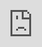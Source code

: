 <!DOCTYPE html>
<html style="font-size: 16px;" lang="de"><head>
    <meta name="viewport" content="width=device-width, initial-scale=1.0">
    <meta charset="utf-8">
    <meta name="keywords" content="">
    <meta name="description" content="">
    <title>Startseite</title>
    <link rel="stylesheet" href="nicepage.css" media="screen">
<link rel="stylesheet" href="Startseite.css" media="screen">
    <script class="u-script" type="text/javascript" src="jquery.js" defer=""></script>
    <script class="u-script" type="text/javascript" src="nicepage.js" defer=""></script>
    <meta name="generator" content="Nicepage 4.20.1, nicepage.com">
    
    <link id="u-theme-google-font" rel="stylesheet" href="https://fonts.googleapis.com/css?family=Roboto:100,100i,300,300i,400,400i,500,500i,700,700i,900,900i|Open+Sans:300,300i,400,400i,500,500i,600,600i,700,700i,800,800i">
    
    
    
    
    <script type="application/ld+json">{
		"@context": "http://schema.org",
		"@type": "Organization",
		"name": "Kopie von Site2 8"
}</script>
    <meta name="theme-color" content="#478ac9">
    <meta property="og:title" content="Startseite">
    <meta property="og:description" content="">
    <meta property="og:type" content="website">
  </head>
  <body data-home-page="Startseite.html" data-home-page-title="Startseite" class="u-body u-overlap u-overlap-contrast u-overlap-transparent u-xl-mode" data-lang="de"><header class="u-clearfix u-gradient u-header u-header" id="sec-d6fb"><div class="u-clearfix u-sheet u-sheet-1">
        <nav class="u-menu u-menu-hamburger u-offcanvas u-menu-1" data-responsive-from="XL">
          <div class="menu-collapse" style="font-size: 1rem; letter-spacing: 0px;">
            <a class="u-button-style u-custom-border-radius u-custom-color u-custom-left-right-menu-spacing u-custom-padding-bottom u-custom-text-active-color u-custom-text-hover-color u-custom-text-shadow u-custom-text-shadow-blur u-custom-text-shadow-color u-custom-text-shadow-transparency u-custom-text-shadow-x u-custom-text-shadow-y u-custom-top-bottom-menu-spacing u-nav-link u-text-active-palette-1-base u-text-hover-palette-2-base" href="#">
              <svg class="u-svg-link" viewBox="0 0 24 24"><use xmlns:xlink="http://www.w3.org/1999/xlink" xlink:href="#menu-hamburger"></use></svg>
              <svg class="u-svg-content" version="1.1" id="menu-hamburger" viewBox="0 0 16 16" x="0px" y="0px" xmlns:xlink="http://www.w3.org/1999/xlink" xmlns="http://www.w3.org/2000/svg"><g><rect y="1" width="16" height="2"></rect><rect y="7" width="16" height="2"></rect><rect y="13" width="16" height="2"></rect>
</g></svg>
            </a>
          </div>
          <div class="u-custom-menu u-nav-container">
            <ul class="u-nav u-spacing-21 u-unstyled u-nav-1"><li class="u-nav-item"><a class="u-button-style u-custom-color-4 u-nav-link u-radius-50 u-text-active-palette-4-base u-text-hover-custom-color-7" href="Startseite.html" style="padding: 10px 20px;">Startseite</a>
</li><li class="u-nav-item"><a class="u-button-style u-custom-color-4 u-nav-link u-radius-50 u-text-active-palette-4-base u-text-hover-custom-color-7" href="Downloads.html" style="padding: 10px 20px;">Downloads</a>
</li><li class="u-nav-item"><a class="u-button-style u-custom-color-4 u-nav-link u-radius-50 u-text-active-palette-4-base u-text-hover-custom-color-7" href="Tutorials.html" style="padding: 10px 20px;">Tutorials</a>
</li></ul>
          </div>
          <div class="u-custom-menu u-nav-container-collapse">
            <div class="u-align-left u-black u-container-style u-inner-container-layout u-opacity u-opacity-70 u-sidenav u-sidenav-1" data-offcanvas-width="241">
              <div class="u-inner-container-layout u-sidenav-overflow" style="margin-left: 0px; margin-right: auto;">
                <div class="u-menu-close"></div>
                <ul class="u-align-center u-custom-font u-nav u-popupmenu-items u-unstyled u-nav-2"><li class="u-nav-item"><a class="u-button-style u-nav-link" href="Startseite.html">Startseite</a>
</li><li class="u-nav-item"><a class="u-button-style u-nav-link" href="Downloads.html">Downloads</a>
</li><li class="u-nav-item"><a class="u-button-style u-nav-link" href="Tutorials.html">Tutorials</a>
</li></ul>
              </div>
              <a href="Tutorials.html" class="u-border-none u-btn u-btn-round u-button-style u-custom-color-7 u-custom-font u-hover-custom-color-4 u-radius-50 u-btn-1"><span class="u-file-icon u-icon u-text-grey-70"><img src="images/860780-cd1392d9.png" alt=""></span>&nbsp;Tutorials
              </a>
              <div class="u-border-3 u-border-palette-5-dark-1 u-line u-line-horizontal u-line-1"></div>
            </div>
            <div class="u-black u-menu-overlay u-opacity u-opacity-70"></div>
          </div>
        </nav>
        <a href="https://www.youtube.com/channel/UC-CLoYisAJq8p6Yk9HpD-Mw" class="u-border-none u-btn u-btn-round u-button-style u-hover-custom-color-7 u-palette-4-dark-1 u-radius-50 u-btn-2" target="_blank"><span class="u-file-icon u-icon"><img src="images/1384060.png" alt=""></span>&nbsp;Youtube
        </a>
        <img class="u-image u-image-contain u-image-default u-image-1" src="images/Screenshot-2022-10-25-200058-transformed.png" alt="" data-image-width="597" data-image-height="112" data-href="Startseite.html" title="Startseite">
      </div></header>
    <section class="u-clearfix u-shading u-video u-section-1" id="sec-641a">
      <div class="u-background-video u-expanded" style="filter: brightness(0.25);">
        <div class="embed-responsive embed-responsive-1">
          <iframe style="position: absolute;top: 0;left: 0;width: 100%;height: 100%;" class="embed-responsive-item" src="https://www.youtube.com/embed/yzXmV7Yfg9o?playlist=yzXmV7Yfg9o&amp;loop=1&amp;mute=1&amp;showinfo=0&amp;controls=0&amp;start=0&amp;autoplay=1" data-autoplay="1" frameborder="0" allowfullscreen=""></iframe>
        </div>
      </div>
      <div class="u-clearfix u-sheet u-sheet-1">
        <h2 class="u-custom-font u-text u-text-custom-color-7 u-text-default u-text-1">Valorant<br> tips &amp; tri​cks
        </h2>
        <p class="u-text u-text-grey-15 u-text-2">Hier findest du unsere Tutorials und Valorant kontent, außerdem findest du hier die Software die wir in unseren Videos gezeigt vorgestellt haben.&nbsp;</p>
        <div class="u-clearfix u-group-elements u-group-elements-1">
          <a href="Tutorials.html" class="u-border-none u-btn u-btn-round u-button-style u-custom-color-7 u-custom-font u-hover-custom-color-4 u-radius-50 u-btn-1"><span class="u-file-icon u-icon u-text-grey-70"><img src="images/860780-cd1392d9.png" alt=""></span>&nbsp;Tutorials
          </a>
          <a href="Downloads.html" class="u-border-none u-btn u-btn-round u-button-style u-custom-color-7 u-hover-custom-color-4 u-radius-50 u-btn-2"><span class="u-file-icon u-icon u-text-grey-80"><img src="images/2989976-65c331d6.png" alt=""></span>&nbsp;Download
          </a>
        </div>
      </div>
    </section>
    <section class="u-clearfix u-custom-color-4 u-section-2" id="sec-12de">
      <div class="u-clearfix u-sheet u-sheet-1">
        <h6 class="u-custom-font u-text u-text-default u-text-1">Unser Empfehlung&nbsp;</h6>
        <div class="u-list u-list-1">
          <div class="u-repeater u-repeater-1">
            <div class="u-container-style u-list-item u-repeater-item u-list-item-1">
              <div class="u-container-layout u-similar-container u-container-layout-1">
                <div class="u-container-style u-custom-color-2 u-custom-item u-group u-radius-21 u-shape-round u-group-1">
                  <div class="u-container-layout u-container-layout-2">
                    <img class="u-image u-image-round u-radius-10 u-image-1" src="images/maxresdefault3.jpg" alt="" data-image-width="1280" data-image-height="720">
                    <h3 class="u-custom-font u-text u-text-default u-text-2">Valorant stats Tracker </h3>
                    <p class="u-text u-text-default u-text-3">Die zwei besten Valorant tracker mit kostenlosem download</p>
                    <a href="Tutorials.html" class="u-border-none u-btn u-btn-round u-button-style u-custom-color-7 u-custom-font u-hover-custom-color-4 u-radius-50 u-btn-1"><span class="u-file-icon u-icon u-text-grey-70"><img src="images/860780-cd1392d9.png" alt=""></span>&nbsp;Tutorial<span style="font-size: 0.75rem;"></span>
                    </a>
                    <a href="https://download.overwolf.com/install/Download?PartnerId=3973&amp;ExtentionId=ipmlnnogholfmdmenfijjifldcpjoecappfccceh" class="u-border-none u-btn u-btn-round u-button-style u-custom-color-7 u-hover-custom-color-4 u-radius-50 u-btn-2" target="_blank"><span class="u-file-icon u-icon u-text-grey-80"><img src="images/2989976-65c331d6.png" alt=""></span>&nbsp;Download
                    </a>
                  </div>
                </div>
              </div>
            </div>
            <div class="u-container-style u-list-item u-repeater-item u-list-item-2">
              <div class="u-container-layout u-similar-container u-container-layout-3">
                <div class="u-container-style u-custom-color-2 u-custom-item u-group u-radius-21 u-shape-round u-group-2">
                  <div class="u-container-layout u-container-layout-4">
                    <img class="u-image u-image-round u-radius-10 u-image-2" src="images/Page-Thumbnail-Generic-3.png" alt="" data-image-width="1080" data-image-height="720">
                    <h3 class="u-custom-font u-text u-text-default u-text-4">Clipping sofware</h3>
                    <p class="u-text u-text-default u-text-5">Erstelle ganz einfach, selbst oder automatisch, clips deiner besten plays</p>
                    <a href="Tutorials.html" class="u-border-none u-btn u-btn-round u-button-style u-custom-color-7 u-custom-font u-hover-custom-color-4 u-radius-50 u-btn-3"><span class="u-file-icon u-icon u-text-grey-70"><img src="images/860780-cd1392d9.png" alt=""></span>&nbsp;Tutorials
                    </a>
                    <a href="https://go.overwolf.com/outplayed/#elementor-action%3Aaction%3Dpopup%3Aopen%26settings%3DeyJpZCI6IjY1NDUiLCJ0b2dnbGUiOmZhbHNlfQ%3D%3D" class="u-border-none u-btn u-btn-round u-button-style u-custom-color-7 u-hover-custom-color-4 u-radius-50 u-btn-4" target="_blank"><span class="u-file-icon u-icon u-text-grey-80"><img src="images/2989976-65c331d6.png" alt=""></span>&nbsp;Download
                    </a>
                  </div>
                </div>
              </div>
            </div>
            <div class="u-container-style u-list-item u-repeater-item u-list-item-3">
              <div class="u-container-layout u-similar-container u-container-layout-5">
                <div class="u-container-style u-custom-color-2 u-custom-item u-group u-radius-21 u-shape-round u-group-3">
                  <div class="u-container-layout u-container-layout-6">
                    <img class="u-image u-image-round u-radius-10 u-image-3" src="images/images.jpeg" alt="" data-image-width="303" data-image-height="166">
                    <h3 class="u-custom-font u-text u-text-default u-text-6">Änderung des Status</h3>
                    <p class="u-text u-text-default u-text-7">Werde deinen Freunden gegenüber als offline angezeigt</p>
                    <a href="https://nicepage.com/k/result-html-templates" class="u-border-none u-btn u-btn-round u-button-style u-custom-color-7 u-custom-font u-hover-custom-color-4 u-radius-50 u-btn-5" target="_blank"><span class="u-file-icon u-icon u-text-grey-70"><img src="images/860780-cd1392d9.png" alt=""></span>&nbsp;Tutorials
                    </a>
                    <a href="https://github.com/molenzwiebel/Deceive/releases/download/v1.12.0/Deceive.exe" class="u-border-none u-btn u-btn-round u-button-style u-custom-color-7 u-hover-custom-color-4 u-radius-50 u-btn-6" target="_blank"><span class="u-file-icon u-icon u-text-grey-80"><img src="images/2989976-65c331d6.png" alt=""></span>&nbsp;Download
                    </a>
                  </div>
                </div>
              </div>
            </div>
            <div class="u-container-style u-list-item u-repeater-item u-list-item-4">
              <div class="u-container-layout u-similar-container u-container-layout-7">
                <div class="u-container-style u-custom-color-2 u-custom-item u-group u-radius-21 u-shape-round u-group-4">
                  <div class="u-container-layout u-container-layout-8">
                    <img class="u-image u-image-round u-radius-10 u-image-4" src="images/maxresdefault3.jpg" alt="" data-image-width="1280" data-image-height="720">
                    <h3 class="u-custom-font u-text u-text-default u-text-8"><span class="u-file-icon u-icon u-text-custom-color-1"><img src="images/1268-639417e4.png" alt=""></span>&nbsp;Raw accel
                    </h3>
                    <p class="u-text u-text-default u-text-9">Die software um High und Low sense gleichzeitig zu spielen</p>
                    <a href="https://www.youtube.com/watch?v=ZE_ACpjWhnc" class="u-border-none u-btn u-btn-round u-button-style u-custom-color-7 u-custom-font u-hover-custom-color-4 u-radius-50 u-btn-7" target="_blank"><span class="u-file-icon u-icon u-text-grey-70"><img src="images/860780-cd1392d9.png" alt=""></span>&nbsp;Tutorials
                    </a>
                    <a href="https://github.com/a1xd/rawaccel/archive/refs/heads/master.zip" class="u-border-none u-btn u-btn-round u-button-style u-custom-color-7 u-hover-custom-color-4 u-radius-50 u-btn-8" target="_blank"><span class="u-file-icon u-icon u-text-grey-80"><img src="images/2989976-65c331d6.png" alt=""></span>&nbsp;Download
                    </a>
                  </div>
                </div>
              </div>
            </div>
          </div>
        </div>
        <a href="Tutorials.html" class="u-btn u-btn-round u-button-style u-hover-palette-1-light-1 u-palette-1-base u-radius-50 u-btn-9">Mehr anzeigen</a>
      </div>
    </section>
    <section class="u-clearfix u-custom-color-7 u-section-3" id="sec-5606">
      <img class="u-image u-image-contain u-image-default u-image-1" src="images/YouTube_Logo_2017.svg.png" alt="" data-image-width="1200" data-image-height="267">
      <img class="u-image u-image-contain u-image-round u-preserve-proportions u-radius-50 u-image-2" src="images/unnamed.jpg" alt="" data-image-width="88" data-image-height="88">
      <h5 class="u-text u-text-body-alt-color u-text-default u-text-1">Saseme</h5>
      <p class="u-text u-text-palette-5-light-3 u-text-2">2.500 Abonnenten </p>
      <a href="https://www.youtube.com/c/Saseme/?sub_confirmation=1" class="u-border-none u-btn u-btn-round u-button-style u-custom-color-8 u-hover-custom-color-8 u-radius-9 u-btn-1" target="_blank">Abonnieren</a>
      <a href="https://www.youtube.com/c/Saseme/?sub_confirmation=1" class="u-border-none u-btn u-btn-round u-button-style u-custom-color-4 u-hover-custom-color-4 u-radius-9 u-btn-2" target="_blank">Zum kanal</a>
      <div class="u-border-3 u-border-grey-dark-1 u-expanded-width u-line u-line-horizontal u-line-1"></div>
      <div class="u-list u-list-1">
        <div class="u-repeater u-repeater-1">
          <div class="u-border-4 u-border-grey-75 u-border-no-left u-border-no-right u-border-no-top u-container-style u-custom-item u-list-item u-repeater-item">
            <div class="u-container-layout u-similar-container u-container-layout-1">
              <h6 class="u-custom-item u-text u-text-default u-text-3">ÜBERSICHT</h6>
            </div>
          </div>
          <div class="u-container-style u-custom-item u-list-item u-repeater-item">
            <div class="u-container-layout u-similar-container u-container-layout-2">
              <h6 class="u-custom-item u-text u-text-default u-text-4">Videos</h6>
            </div>
          </div>
          <div class="u-container-style u-custom-item u-list-item u-repeater-item">
            <div class="u-container-layout u-similar-container u-container-layout-3">
              <h6 class="u-custom-item u-text u-text-default u-text-5">Playlist</h6>
            </div>
          </div>
          <div class="u-container-style u-custom-item u-list-item u-repeater-item">
            <div class="u-container-layout u-similar-container u-container-layout-4">
              <h6 class="u-custom-item u-text u-text-default u-text-6">Community</h6>
            </div>
          </div>
          <div class="u-container-style u-custom-item u-list-item u-repeater-item">
            <div class="u-container-layout u-similar-container u-container-layout-5">
              <h6 class="u-custom-item u-text u-text-default u-text-7">Kanäle</h6>
            </div>
          </div>
          <div class="u-container-style u-custom-item u-list-item u-repeater-item">
            <div class="u-container-layout u-similar-container u-container-layout-6">
              <h6 class="u-custom-item u-text u-text-default u-text-8">Kanalinfo</h6>
            </div>
          </div>
        </div>
      </div>
      <div class="u-video u-video-contain u-video-1">
        <div class="embed-responsive embed-responsive-1">
          <iframe style="position: absolute;top: 0;left: 0;width: 100%;height: 100%;" class="embed-responsive-item" src="https://www.youtube.com/embed/yzXmV7Yfg9o?mute=0&amp;showinfo=0&amp;controls=0&amp;start=0" frameborder="0" allowfullscreen=""></iframe>
        </div>
      </div>
      <h3 class="u-text u-text-9">Unser YouTube Kanal</h3>
      <p class="u-text u-text-palette-5-dark-3 u-text-10"> 1,3 Mio Aufrufe&nbsp;<span class="u-file-icon u-icon"><img src="images/7500224.png" alt=""></span>&nbsp; seit 2018
      </p>
      <h6 class="u-text u-text-11">Ich habe mich vor kurzem mit einem Freund dazu entschieden auf meinem Kanal Wöchentlich ein Tutorial zu bestimmten programmen oder ein paar Tips und Tricks, um in Valorant besser zu werden, zu veröffentlichen.</h6>
      <a href="https://www.youtube.com/c/Saseme/?sub_confirmation=1" class="u-border-none u-btn u-btn-round u-button-style u-custom-color-4 u-hover-custom-color-4 u-radius-9 u-btn-3" target="_blank">Zum kanal</a>
    </section>
    
    
    <footer class="u-align-center u-clearfix u-footer u-grey-80 u-footer" id="sec-57d2"><div class="u-clearfix u-sheet u-sheet-1">
        <p class="u-small-text u-text u-text-variant u-text-1">Beispieltext. Klicke, um das Textelement auszuwählen.</p>
      </div></footer>
  
</body></html>
